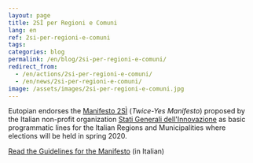 ```yaml
---
layout: page
title: 2SÌ per Regioni e Comuni
lang: en
ref: 2si-per-regioni-e-comuni
tags:
categories: blog
permalink: /en/blog/2si-per-regioni-e-comuni/
redirect_from:
  - /en/actions/2si-per-regioni-e-comuni/
  - /en/news/2si-per-regioni-e-comuni/
image: /assets/images/2si-per-regioni-e-comuni.jpg
---
```


Eutopian endorses the [Manifesto 2SÌ](https://www.statigeneralinnovazione.it/online/appuntamento-per-il-19-febbraio-2020-2si-per-regioni-e-comuni/) (*Twice-Yes Manifesto*) proposed by the Italian non-profit organization [Stati Generali dell'Innovazione](https://www.statigeneralinnovazione.it/) as basic programmatic lines for the Italian Regions and Municipalities where elections will be held in spring 2020.

[Read the Guidelines for the Manifesto](https://www.statigeneralinnovazione.it/online/wp-content/uploads/2020/02/Linee_Guida_per_il_Manifesto_2Si.pdf) (in Italian)
